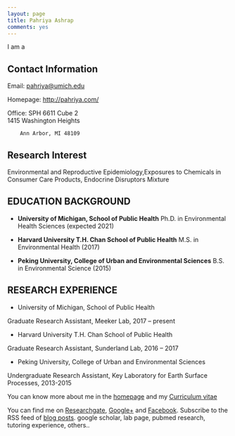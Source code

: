 ```yaml
---
layout: page
title: Pahriya Ashrap
comments: yes
---
```



I am a 


Contact Information
-------------------

Email: <pahriya@umich.edu> 

Homepage: <http://pahriya.com/>

Office: SPH 6611 Cube 2
        
        1415 Washington Heights
        
        Ann Arbor, MI 48109



Research Interest
-----------------

Environmental and Reproductive Epidemiology,Exposures to Chemicals in Consumer Care Products, Endocrine Disruptors Mixture


EDUCATION BACKGROUND
--------------------

- **University of Michigan, School of Public Health** 
 Ph.D. in Environmental Health Sciences (expected 2021) 


- **Harvard University T.H. Chan School of Public Health** 
 M.S. in Environmental Health (2017) 
 

- **Peking University, College of Urban and Environmental Sciences**
 B.S. in Environmental Science (2015)
  	                 
                           
RESEARCH EXPERIENCE
-----------------------

- University of Michigan, School of Public Health 

Graduate Research Assistant, Meeker Lab, 2017 – present

- Harvard University T.H. Chan School of Public Health 

Graduate Research Assistant, Sunderland Lab, 2016 – 2017

- Peking University, College of Urban and Environmental Sciences

Undergraduate Research Assistant, Key Laboratory for Earth Surface Processes, 2013-2015


You can know more about me in the [homepage](/) and my [Curriculum vitae](/media/pdf/CV-09-19-2017.pdf)


<!-- > This site was created with [Jekyll](https://github.com/mojombo/jekyll) and the template was derived from the site [setImpl](http://lhzhang.com/) by Linghua Zhang; the homepage was based on the design of [Tao Zhang](http://ztpala.com/) (thanks a lot, guys!). You may need a decent web browser to view this site (such as Firefox or Chrome), otherwise the layout can be a mess and the fonts can look ugly. You can navigate to the last post by the left-arrow key (`<-`) or next post by right-arrow (`->`), or equivalently keys `J` and `K`.-->

<!--This page seems just redundant and useless. Maybe you don't want this,
pashrap.-->


You can find me on [Researchgate](https://github.com/hyiltiz/), [Google+](https://plus.google.com/110960771438948518308) and [Facebook](https://www.facebook.com/hyiltiz). Subscribe to the RSS feed of [blog posts](../feed/).  google scholar, lab page, pubmed research, tutoring experience, others..



